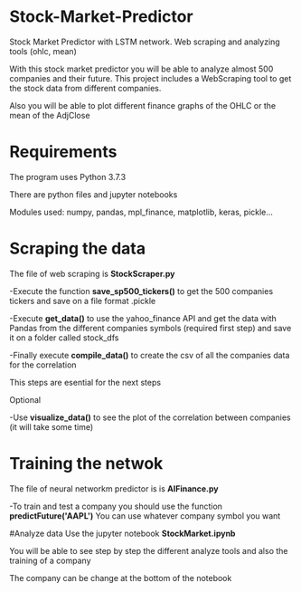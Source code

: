 # Stock-Market-Predictor
Stock Market Predictor with LSTM network. Web scraping and analyzing tools (ohlc, mean)

With this stock market predictor you will be able to analyze almost 500 companies and their future. This project includes a WebScraping tool to get the stock data from different companies.

Also you will be able to plot different finance graphs of the OHLC or the mean of the AdjClose

# Requirements
The program uses Python 3.7.3

There are python files and jupyter notebooks

Modules used: numpy, pandas, mpl_finance, matplotlib, keras, pickle...

# Scraping the data
The file of web scraping is **StockScraper.py**

-Execute the function **save_sp500_tickers()** to get the 500 companies tickers and save on a file format .pickle

-Execute **get_data()** to use the yahoo_finance API and get the data with Pandas from the different companies symbols (required first step) and save it on a folder called stock_dfs

-Finally execute **compile_data()** to create the  csv of all the companies data for the correlation

This steps are esential for the next steps

Optional

-Use **visualize_data()** to see the plot of the correlation between companies (it will take some time)

# Training the netwok
The file of neural networkm predictor is is **AIFinance.py**

-To train and test a company you should use the function **predictFuture('AAPL')**
You can use whatever company symbol you want

#Analyze data
Use the jupyter notebook **StockMarket.ipynb**

You will be able to see step by step the different analyze tools and also the training of a company

The company can be change at the bottom of the notebook
